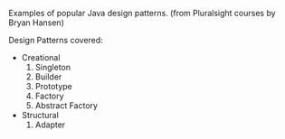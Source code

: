 Examples of popular Java design patterns. (from Pluralsight courses by Bryan Hansen)

Design Patterns covered:
- Creational
    1. Singleton
    2. Builder
    3. Prototype
    4. Factory
    5. Abstract Factory
- Structural
    1. Adapter